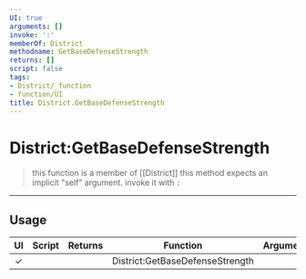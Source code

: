 ```yaml
---
UI: true
arguments: []
invoke: ':'
memberOf: District
methodname: GetBaseDefenseStrength
returns: []
script: false
tags:
- District/_function
- function/UI
title: District.GetBaseDefenseStrength
---
```

# District:GetBaseDefenseStrength
> this function is a member of [[District]]
> this method expects an implicit "self" argument. invoke it with `:`
-----
## Usage
|  UI | Script | Returns | Function | Arguments |
|:---:|:------:|-------:|:--------:|:---------|
|✓| ||District:GetBaseDefenseStrength||
